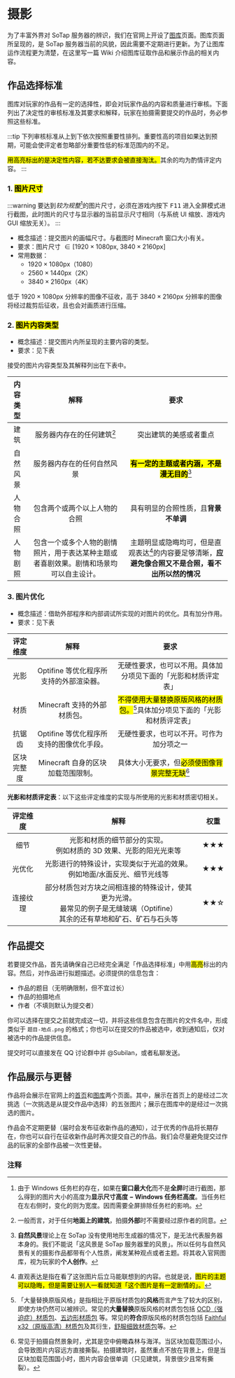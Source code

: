 # 摄影

为了丰富外界对 SoTap 服务器的辨识，我们在官网上开设了[图库](https://sotap.org/gallery)页面。图库页面所呈现的，是 SoTap 服务器当前的风貌，因此需要不定期进行更新。为了让图库运作流程更为清楚，在这里写一篇 Wiki 介绍图库征取作品和展示作品的相关内容。

## 作品选择标准

图库对玩家的作品有一定的选择性，即会对玩家作品的内容和质量进行审核。下面列出了决定性的审核标准及其要求和解释，玩家在拍摄需要提交的作品时，务必参照这些标准。

:::tip
下列审核标准从上到下依次按照重要性排列。重要性高的项目如果达到预期，可能会使评定者忽略部分重要性低的标准范围内的不足。

<mark>用高亮标出的是决定性内容，若不达要求会被直接淘汰。</mark>其余的均为酌情评定内容。
:::

### 1. <mark>图片尺寸</mark>

:::warning
要达到*较为规整*[^1]的图片尺寸，必须在游戏内按下 <kbd>F11</kbd> 进入全屏模式进行截图，此时图片的尺寸与显示器的当前显示尺寸相同（与系统 UI 缩放、游戏内 GUI 缩放无关）。
:::

- 概念描述：提交图片的画幅尺寸。与截图时 Minecraft 窗口大小有关。
- 要求：图片尺寸 $\in [1920\times1080\mathrm{px}, \;3840\times2160\mathrm{px}]$
- 常用数据：
  - $1920\times1080\mathrm{px}$（1080）
  - $2560\times1440\mathrm{px}$（2K）
  - $3840\times2160\mathrm{px}$（4K）

低于 $1920\times1080\mathrm{px}$ 分辨率的图像不征收，高于 $3840\times2160\mathrm{px}$ 分辨率的图像将经过裁剪后征收，且也会对画质进行压缩。

[^1]: 由于 Windows 任务栏的存在，如果在**窗口最大化**而不是**全屏**时进行截图，那么得到的图片大小的高度为**显示尺寸高度 $-$ Windows 任务栏高度**。当任务栏在左右侧时，变化的则为宽度。因而需要全屏排除任务栏的影响。

### 2. <mark>图片内容类型</mark>

- 概念描述：提交图片内所呈现的主要内容的类型。
- 要求：见下表

接受的图片内容类型及其解释列出在下表中。

|内容类型|解释|要求|
|:-:|:-:|:-:|
|建筑|服务器内存在的任何建筑[^2]|突出建筑的美感或者重点|
|自然风景|服务器内存在的任何自然风景|<mark>**有一定的主题或者内涵，不是漫无目的**</mark>[^3]|
|人物合照|包含两个或两个以上人物的合照|具有明显的合照性质，且**背景不单调**|
|人物剧照|包含一个或多个人物的剧情照片，用于表达某种主题或者喜剧效果。剧情和场景均可以自主设计。|主题明显或隐晦均可，但是直观表达[^4]的内容要足够清晰，**应避免像合照又不是合照，看不出所以然的情况**|

[^2]: 一般而言，对于任何**地面上的建筑**，拍摄**外部**时不需要经过原作者的同意。
[^3]: **自然风景**理论上在 SoTap 没有使用地形生成器的情况下，是无法代表服务器本身的。我们不能说「这风景是 SoTap 服务器里的风景」。所以任何与自然风景有关的摄影作品都带有个人性质，阐发某种观点或者主题。将其收入官网图库，视为玩家的**个人创作**。
[^4]: 直观表达是指在看了这张图片后立马能联想到的内容。也就是说，<mark>图片的主题可以隐晦，但是需要让别人一看就知道「这个图片是有一定剧情的」。</mark>

### 3. 图片优化

- 概念描述：借助外部程序和内部调试所实现的对图片的优化。具有加分作用。
- 要求：见下表

|评定维度|解释|要求|
|:-:|:-:|:-:|
|光影|Optifine 等优化程序所支持的外部渲染器。|无硬性要求，也可以不用。具体加分项见下面的「光影和材质评定表」|
|材质|Minecraft 支持的外部材质包。|<mark>不得使用大量替换原版风格的材质包。</mark>[^5]具体加分项见下面的「光影和材质评定表」|
|抗锯齿|Optifine 等优化程序所支持的图像优化手段。|无硬性要求，也可以不开。可作为加分项之一|
|区块完整度|Minecraft 自身的区块加载范围限制。|具体大小无要求，但<mark>必须使图像背景完整无缺</mark>[^6]

**光影和材质评定表**：以下这些评定维度的实现与所使用的光影和材质密切相关。

|评定维度|解释|权重|
|:-:|:-:|:-:|
|细节|光影和材质的细节部分的实现。<br/>例如材质的 3D 效果、光影的阳光光束等|★★★|
|光优化|光影进行的特殊设计，实现类似于光追的效果。<br/>例如地面/水面反光、细节光线等|★★★|
|连接纹理|部分材质包对方块之间相连接的特殊设计，使其更为光滑。<br/>最常见的例子是无缝玻璃（Optifine）<br/>其余的还有草地和矿石、矿石与石头等|★★☆|


[^5]: 「大量替换原版风格」是指相比于原版材质包的**风格**而言产生了较大的区别，即使方块仍然可以被辨识。常见的**大量替换**原版风格的材质包包括 [OCD（强迫症）材质包](https://www.mcbbs.net/thread-991890-1-1.html)、[五边形材质包](https://www.mcbbs.net/thread-1017447-1-1.html) 等。常见的**符合**原版风格的材质包包括 [Faithful x32（原版高清）材质包](https://www.mcbbs.net/thread-928713-1-1.html)及其衍生，[舒服细致材质包](https://www.mcbbs.net/thread-658490-1-1.html)等。
[^6]: 常见于拍摄自然景象时，尤其是空中俯瞰森林与海洋。当区块加载范围过小，会导致图片内容远方直接撕裂。拍摄建筑时，虽然重点不放在背景上，但是当区块加载范围国小时，图片内容会很单调（只见建筑，背景很少且常有撕裂）。

## 作品提交

若要提交作品，首先请确保自己已经完全满足「作品选择标准」中用<mark>高亮</mark>标出的内容。然后，对作品进行拟题描述。必须提供的信息包含：

- 作品的题目（无明确限制，但不宜过长）
- 作品的拍摄地点
- 作者（不填则默认为提交者）

你可以选择在提交之前就完成这一切，并将这些信息包含在图片的文件名中，形成类似于 `题目-地点.png` 的格式；你也可以在提交的作品被选中，收到通知后，仅对被选中的作品提供信息。

提交时可以直接发在 QQ 讨论群中并 @Subilan，或者私聊发送。

## 作品展示与更替

作品将会展示在官网上的[首页](https://sotap.org)和[图库](https://sotap.org/gallery)两个页面。其中，展示在首页上的是经过二次挑选（一次挑选是从提交作品中选择）的五张图片；展示在图库中的是经过一次挑选的图片。

作品会不定期更替（届时会发布征收新作品的通知），过于优秀的作品将长期存在，你也可以自行在征收新作品时再次提交自己的作品。我们会尽量避免提交过作品的玩家的全部作品被一次性更替。

### 注释